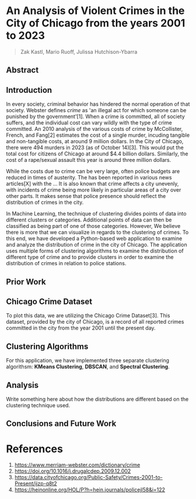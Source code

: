 # An Analysis of Violent Crimes in the City of Chicago from the years 2001 to 2023

> Zak Kastl, Mario Ruoff, Julissa Hutchison-Ybarra

## Abstract

## Introduction

In every society, criminal behavior has hindered the normal operation of that society. Webster defines *crime* as 'an illegal act for which someone can be punished by the government'[1]. When a crime is committed, all of society suffers, and the individual cost can vary wildly with the type of crime committed. An 2010 analysis of the various costs of crime by McCollister, French, and Fang[2] estimates the cost of a single murder, incuding tangible and non-tangible costs, at around 9 million dollars. In the City of Chicago, there were 494 murders in 2023 (as of October 14)[3]. This would put the total cost for citizens of Chicago at around $4.4 billion dollars.  Similarly, the cost of a rape/sexual assault this year is around three million dollars.

While the costs due to crime can be very large, often police budgets are reduced in times of austerity. The has been reported in various news articles[X] with the ... It is also known that crime affects a city unevenly, with incidents of crime being more likely in particular areas of a city over other parts. It makes sense that police presence should reflect the distribution of crimes in the city. 

In Machine Learning, the technique of clustering divides points of data into different clusters or categories. Additional points of data can then be classified as being part of one of those categories. However, We believe there is more that we can visualize in regards to the clustering of crimes. To this end, we have developed a Python-based web application to examine and analyze the distribution of crime in the city of Chicago. The application uses multiple forms of clustering algorithms to examine the distribution of different type of crime and to provide clusters in order to examine the distribution of crimes in relation to police stations.

## Prior Work

## Chicago Crime Dataset

To plot this data, we are utilizing the Chicago Crime Dataset[3]. This dataset, provided by the city of Chicago, is a record of all reported crimes committed in the city from the year 2001 until the present day.  

## Clustering Algorithms

For this application, we have implemented three separate clustering algorithsm: **KMeans Clustering**, **DBSCAN**, and **Spectral Clustering**.

## Analysis

Write something here about how the distributions are different based on the clustering technique used.

## Conclusions and Future Work

# References
1. https://www.merriam-webster.com/dictionary/crime
2. https://doi.org/10.1016/j.drugalcdep.2009.12.002
3. https://data.cityofchicago.org/Public-Safety/Crimes-2001-to-Present/ijzp-q8t2
4. https://heinonline.org/HOL/P?h=hein.journals/policejl58&i=122